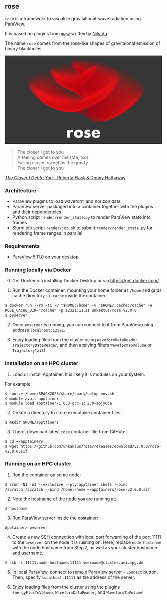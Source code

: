 ## rose

`rose` is a framework to visualize gravitational-wave radiation using ParaView.

It is based on plugins from [`gwpv`](https://github.com/nilsvu/gwpv) written by [Nils Vu](https://github.com/nilsvu).

The name `rose` comes from the rose-like shapes of gravitaional emission of binary blackholes.

![The rose](rose.png)

> The closer I get to you \
> A feeling comes over me (Me, too) \
> Falling closer, sweet as the gravity \
> The closer I get to you

[_The Closer I Get to You_ - Roberta Flack & Donny Hathaway](https://air.unkaktus.art/WWW92xgv94c)

### Architecture
- ParaView plugins to load waveform and horizon data
- ParaView server packaged into a container together with the plugins and their dependencies
- Python script `render/render_state.py` to render ParaView state into frames
- Slurm job script `render/job.sh` to submit `render/render_state.py` for rendering frame ranges in parallel

### Requirements
* ParaView 5.11.0 on your desktop

### Running locally via Docker

0. Get Docker via installing Docker Desktop or via https://get.docker.com/.

1. Run the Docker container, mounting your home folder as `/home` and grids cache directory `~/.cache` inside the container.
```shell
$ docker run --rm -ti -v "$HOME:/home" -v "$HOME/.cache:/cache" -e ROSE_CACHE_DIR="/cache" -p 12321:11111 unkaktus/rose:v2.0.0
$ pvserver
```

2. Once `pvserver` is running, you can connect to it from ParaView using address `localhost:12321`.

3. Enjoy loading files from the cluster using `WaveformDataReader`, `TrajectoryDataReader`, and then applying filters `WaveformToVolume` or `TrajectoryTail`!


### Installation on an HPC cluster
1. Load or install Apptainer. It is likely it is modules on your system.

For example:

```shell
$ source /home/SPACK2023/share/spack/setup-env.sh
$ module avail apptainer
$ module load apptainer-1.0.3-gcc-12.2.0-aojy6ca
```

2. Create a directory to store executable container files:
```shell
$ mkdir $HOME/apptainers
```

3. There, download latest `rose` container file from GitHub:
```shell
$ cd ~/apptainers
$ wget https://github.com/unkaktus/rose/releases/download/v2.0.0/rose-v2.0.0.sif
```

### Running on an HPC cluster

1. Run the container on some node:
```shell
$ srun -N1 -n1 --exclusive --pty apptainer shell --bind /scratch:/scratch --bind /home:/home ~/apptainers/rose-v2.0.0.sif
```
2. Note the hostname of the node you are running at:
```shell
$ hostname
```
3. Run ParaView server inside the container:
```shell
Apptainer> pvserver
```

4. Create a new SSH connection with local port forwarding of the port 11111 to the `pvserver` on the node it is running on. Here, replace `node-hostname` with the node hostname from Step 2, as well as your cluster hostname and username.
```shell
$ ssh -L 11111:node-hostname:11111 username@cluster.aei.mpg.de
```
5. In local ParaView, connect to remote ParaView server - `Connect` button.
Then, specify `localhost:11111` as the address of the server.

6. Enjoy loading files from the cluster using the plugins `EnergyFluxToVolume`, `WaveformDataReader`, and `WaveformToVolume`!
